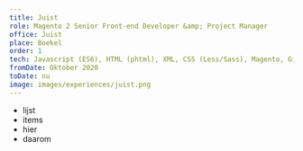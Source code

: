 ```yaml
---
title: Juist
role: Magento 2 Senior Front-end Developer &amp; Project Manager
office: Juist
place: Boekel
order: 1
tech: Javascript (ES6), HTML (phtml), XML, CSS (Less/Sass), Magento, Git, Figma, Gulp, Grunt, Webpack
fromDate: Oktober 2020
toDate: nu
image: images/experiences/juist.png
---
```


- lijst
- items
- hier
- daarom